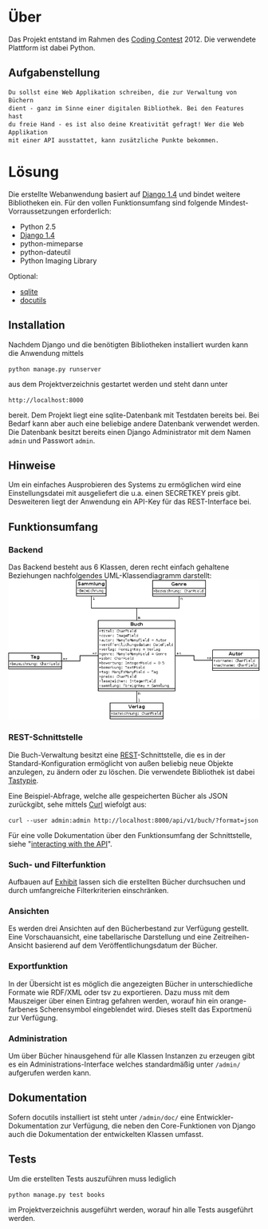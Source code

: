 # Über
Das Projekt entstand im Rahmen des [Coding Contest](http://www.coding-contest.de/) 2012. Die verwendete Plattform ist dabei Python.

## Aufgabenstellung
	Du sollst eine Web Applikation schreiben, die zur Verwaltung von Büchern 
	dient - ganz im Sinne einer digitalen Bibliothek. Bei den Features hast 
	du freie Hand - es ist also deine Kreativität gefragt! Wer die Web Applikation
	mit einer API ausstattet, kann zusätzliche Punkte bekommen.

# Lösung
Die erstellte Webanwendung basiert auf [Django 1.4](http://djangoproject.com) und bindet weitere
Bibliotheken ein. Für den vollen Funktionsumfang sind folgende Mindest-Vorraussetzungen erforderlich:

* Python 2.5
* [Django 1.4](https://www.djangoproject.com/download/)
* python-mimeparse
* python-dateutil
* Python Imaging Library

Optional:
* [sqlite](http://www.sqlite.org/)
* [docutils](http://docutils.sourceforge.net/)

## Installation
Nachdem Django und die benötigten Bibliotheken installiert wurden kann die Anwendung mittels

`python manage.py runserver`

aus dem Projektverzeichnis gestartet werden und steht dann unter 

`http://localhost:8000`

bereit. Dem Projekt liegt eine sqlite-Datenbank mit Testdaten
bereits bei. Bei Bedarf kann aber auch eine beliebige andere Datenbank verwendet werden. Die Datenbank
besitzt bereits einen Django Administrator mit dem Namen `admin` und Passwort `admin`.

## Hinweise
Um ein einfaches Ausprobieren des Systems zu ermöglichen wird eine Einstellungsdatei mit ausgeliefert
die u.a. einen SECRETKEY preis gibt. Desweiteren liegt der Anwendung ein API-Key für das REST-Interface
bei.

## Funktionsumfang

### Backend
Das Backend besteht aus 6 Klassen, deren recht einfach gehaltene Beziehungen nachfolgendes UML-Klassendiagramm darstellt:
<img src="uml_classes.png" width="800px" />

### REST-Schnittstelle
Die Buch-Verwaltung besitzt eine [REST](http://de.wikipedia.org/wiki/Representational_State_Transfer)-Schnittstelle, die es in der Standard-Konfiguration ermöglicht von außen beliebig neue Objekte anzulegen, zu ändern oder zu löschen. Die verwendete Bibliothek ist dabei [Tastypie](http://tastypieapi.org/).

Eine Beispiel-Abfrage, welche alle gespeicherten Bücher als JSON zurückgibt, sehe mittels [Curl](http://curl.haxx.se/docs/httpscripting.html) wiefolgt aus:

`curl --user admin:admin http://localhost:8000/api/v1/buch/?format=json`

Für eine volle Dokumentation über den Funktionsumfang der Schnittstelle, siehe "[interacting with the API](http://readthedocs.org/docs/django-tastypie/en/latest/interacting.html)".

### Such- und Filterfunktion
Aufbauen auf [Exhibit](http://simile-widgets.org/exhibit/) lassen sich die erstellten Bücher
durchsuchen und durch umfangreiche Filterkriterien einschränken.

### Ansichten
Es werden drei Ansichten auf den Bücherbestand zur Verfügung gestellt. Eine Vorschauansicht, eine
tabellarische Darstellung und eine Zeitreihen-Ansicht basierend auf dem Veröffentlichungsdatum der
Bücher.

### Exportfunktion
In der Übersicht ist es möglich die angezeigten Bücher in unterschiedliche Formate wie RDF/XML oder 
tsv zu exportieren. Dazu muss mit dem Mauszeiger über einen Eintrag gefahren werden, worauf hin ein
orange-farbenes Scherensymbol eingeblendet wird. Dieses stellt das Exportmenü zur Verfügung.

### Administration
Um über Bücher hinausgehend für alle Klassen Instanzen zu erzeugen gibt es ein Administrations-Interface welches standardmäßig unter `/admin/` aufgerufen werden kann.

## Dokumentation
Sofern docutils installiert ist steht unter `/admin/doc/` eine Entwickler-Dokumentation zur Verfügung,
die neben den Core-Funktionen von Django auch die Dokumentation der entwickelten Klassen umfasst.

## Tests
Um die erstellten Tests auszuführen muss lediglich 

`python manage.py test books`

im Projektverzeichnis ausgeführt werden, worauf hin alle Tests ausgeführt werden.
